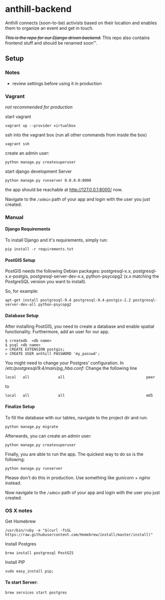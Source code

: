 # anthill-backend

Anthill connects (soon-to-be) activists based on their location and enables them to organize an event and get in touch.

<s>*This is the repo for our Django driven backend.*</s>
This repo also contains frontend stuff and should be renamed soon™.

## Setup

### Notes
 * review settings before using it in production

### Vagrant

*not recommended for production*

start vagrant
```
vagrant up --provider virtualbox
```

ssh into the vagrant box (run all other commands from inside the box)

```shell
vagrant ssh
```

create an admin user:

```
python manage.py createsuperuser
```

start django development Server
```
python manage.py runserver 0.0.0.0:8000
```

the app should be reachable at http://127.0.0.1:8000/ now.

Navigate to the `/admin` path of your app and login with the user you just created.

### Manual

#### Django Requirements

To install Django and it's requirements, simply run:

```
pip install -r requirements.txt
```


#### PostGIS Setup


PostGIS needs the following Debian packages: postgresql-x.x, postgresql-x.x-postgis, postgresql-server-dev-x.x, python-psycopg2 (x.x matching the PostgreSQL version you want to install).

So, for example:

```
apt-get install postgresql-9.4 postgresql-9.4-postgis-2.2 postgresql-server-dev-all python-psycopg2
```


#### Database Setup

After installing PostGIS, you need to create a database and enable spatial functionality. Furthermore, add an user for our app.

```
$ createdb  <db name>
$ psql <db name>
> CREATE EXTENSION postgis;
> CREATE USER anthill PASSWORD 'my_passwd';
```

You might need to change your Postgres' configuration.
In */etc/postgresql/9.4/main/pg_hba.conf*:
Change the following line

```
local   all             all                                     peer
```

to

```
local   all             all                                     md5
```


#### Finalize Setup

To fill the database with our tables, navigate to the project dir and run:

```
python manage.py migrate
```

Afterwards, you can create an admin user:

```
python manage.py createsuperuser
```

Finally, you are able to run the app. The quickest way to do so is the following:

```
python manage.py runserver
```

Please don't do this in production. Use something like *gunicorn* + *nginx* instead.

Now navigate to the `/admin` path of your app and login with the user you just created.


### OS X notes


Get Homebrew
```
/usr/bin/ruby -e "$(curl -fsSL https://raw.githubusercontent.com/Homebrew/install/master/install)"
```

Install Postgres
```
brew install postgresql PostGIS
```

Install PIP
```
sudo easy_install pip;
```

#### To start Server:
```
brew services start postgres
```
